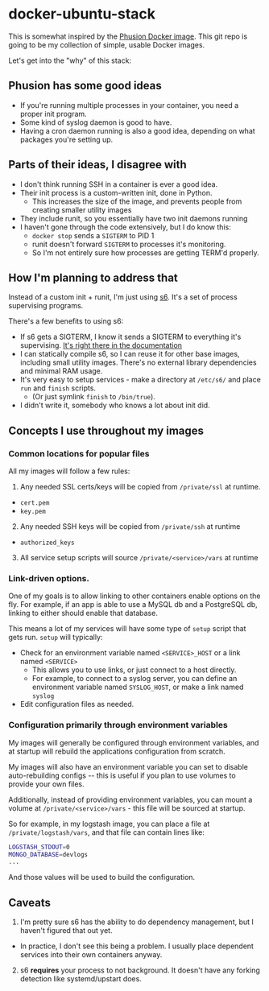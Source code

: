 # docker-ubuntu-stack

This is somewhat inspired by the [Phusion Docker image](https://phusion.github.io/baseimage-docker/). This git repo is going to be my collection of simple, usable Docker images.

Let's get into the "why" of this stack:

## Phusion has some good ideas

* If you're running multiple processes in your container, you need a proper init program.
* Some kind of syslog daemon is good to have.
* Having a cron daemon running is also a good idea, depending on what packages you're setting up.

## Parts of their ideas, I disagree with

* I don't think running SSH in a container is ever a good idea.
* Their init process is a custom-written init, done in Python.
  * This increases the size of the image, and prevents people from creating smaller utility images
* They include runit, so you essentially have two init daemons running
* I haven't gone through the code extensively, but I do know this:
  * `docker stop` sends a `SIGTERM` to PID 1
  * runit doesn't forward `SIGTERM` to processes it's monitoring.
  * So I'm not entirely sure how processes are getting TERM'd properly.

## How I'm planning to address that

Instead of a custom init + runit, I'm just using [s6](http://www.skarnet.org/software/s6/index.html). It's a set of process supervising programs.

There's a few benefits to using s6:

* If s6 gets a SIGTERM, I know it sends a SIGTERM to everything it's supervising. [It's right there in the documentation](http://www.skarnet.org/software/s6/s6-svscan.html)
* I can statically compile s6, so I can reuse it for other base images, including small utility images. There's no external library dependencies and minimal RAM usage.
* It's very easy to setup services - make a directory at `/etc/s6/` and place `run` and `finish` scripts.
  * (Or just symlink `finish` to `/bin/true`).
* I didn't write it, somebody who knows a lot about init did.

## Concepts I use throughout my images

### Common locations for popular files

All my images will follow a few rules:

1. Any needed SSL certs/keys will be copied from `/private/ssl` at runtime.
  * `cert.pem`
  * `key.pem`
2. Any needed SSH keys will be copied from `/private/ssh` at runtime
  * `authorized_keys`
3. All service setup scripts will source `/private/<service>/vars` at runtime

### Link-driven options.

One of my goals is to allow linking to other containers enable options on the fly. For example,
if an app is able to use a MySQL db and a PostgreSQL db, linking to either should enable that
database.

This means a lot of my services will have some type of `setup` script that gets run. `setup`
will typically:

* Check for an environment variable named `<SERVICE>_HOST` or a link named `<SERVICE>`
  * This allows you to use links, or just connect to a host directly.
  * For example, to connect to a syslog server, you can define an environment variable
    named `SYSLOG_HOST`, or make a link named `syslog`
* Edit configuration files as needed.

### Configuration primarily through environment variables

My images will generally be configured through environment variables, and at startup will rebuild
the applications configuration from scratch.

My images will also have an environment variable you can set to disable auto-rebuilding 
configs -- this is useful if you plan to use volumes to provide your own files.

Additionally, instead of providing environment variables, you can mount a volume at
`/private/<service>/vars` - this file will be sourced at startup.

So for example, in my logstash image, you can place a file at `/private/logstash/vars`, and
that file can contain lines like:

```bash
LOGSTASH_STDOUT=0
MONGO_DATABASE=devlogs
...
```

And those values will be used to build the configuration.

## Caveats

1. I'm pretty sure s6 has the ability to do dependency management, but I haven't figured that out yet.
  * In practice, I don't see this being a problem. I usually place dependent services into their own containers anyway.
2. s6 **requires** your process to not background. It doesn't have any forking detection like systemd/upstart does.

